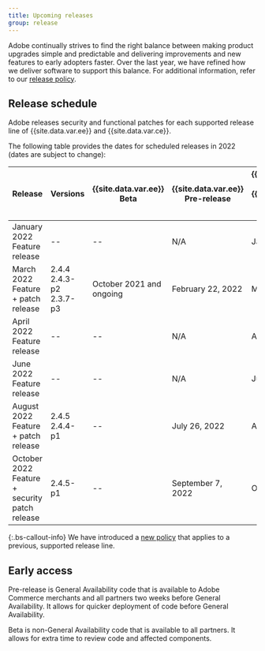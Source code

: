 ```yaml
---
title: Upcoming releases
group: release
---
```


Adobe continually strives to find the right balance between making product upgrades simple and predictable and delivering improvements and new features to early adopters faster. Over the last year, we have refined how we deliver software to support this balance. For additional information, refer to our [release policy]({{site.baseurl}}/release/policy/).

## Release schedule

Adobe releases security and functional patches for each supported release line of {{site.data.var.ee}} and {{site.data.var.ce}}.

The following table provides the dates for scheduled releases in 2022 (dates are subject to change):

| Release                                          | Versions                      | {{site.data.var.ee}} Beta | {{site.data.var.ee}} Pre-release | {{site.data.var.ee}} & {{site.data.var.ce}}<br>General Availability |
|--------------------------------------------------|-------------------------------|----------------------------|----------------------------------|---------------------------------------------------------------------|
| January 2022<br>Feature release                  | --                            | --                         | N/A                              | January 18, 2022                                                    |
| March 2022<br>Feature + patch release            | 2.4.4<br>2.4.3-p2<br>2.3.7-p3 | October 2021 and ongoing   | February 22, 2022                | March 8, 2022                                                    |
| April 2022<br>Feature release                    | --                            | --                         | N/A                              | April 26, 2022                                                      |
| June 2022<br>Feature release                     | --                            | --                         | N/A                              | June 21, 2022                                                       |
| August 2022<br>Feature + patch release           | 2.4.5<br>2.4.4-p1             | --                         | July 26, 2022                    | August 9, 2022                                                      |
| October 2022<br>Feature + security patch release | 2.4.5-p1                      | --                         | September 7, 2022                | October 11, 2022                                                    |

{:.bs-callout-info}
We have introduced a [new policy](https://magento.com/updated-lifecycle-policy-magento-releases) that applies to a previous, supported release line.

## Early access

Pre-release is General Availability code that is available to Adobe Commerce merchants and all partners two weeks before General Availability. It allows for quicker deployment of code before General Availability.

Beta is non-General Availability code that is available to all partners. It allows for extra time to review code and affected components.
